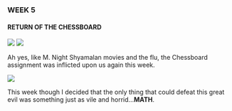 ### WEEK 5

#### RETURN OF THE CHESSBOARD

<img src="http://i.imgur.com/bJcII6E.gif" />
<img src="http://i.imgur.com/ySDkC87.gif" />

Ah yes, like M. Night Shyamalan movies and the flu, the Chessboard assignment was inflicted upon us again this week. 

<img src="http://static.socialitelife.com/uploads/2013/10/11/crying-gifs-10112013-09.gif" />

This week though I decided that the only thing that could defeat this great evil was something just as vile and horrid...<strong>MATH</strong>. 

